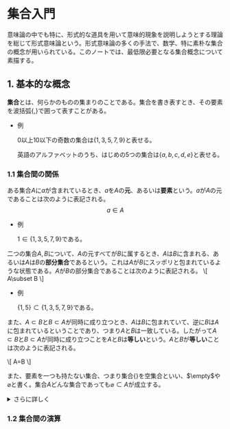 <!-- Global site tag (gtag.js) - Google Analytics -->
<script async src="https://www.googletagmanager.com/gtag/js?id=G-1PSLTF4HCS"></script>
<script>
  window.dataLayer = window.dataLayer || [];
  function gtag(){dataLayer.push(arguments);}
  gtag('js', new Date());
  gtag('config', 'G-1PSLTF4HCS');
</script>
# 集合入門

意味論の中でも特に、形式的な道具を用いて意味的現象を説明しようとする理論を総じて形式意味論という。形式意味論の多くの手法で、数学、特に素朴な集合の概念が用いられている。このノートでは、最低限必要となる集合概念について素描する。

## 1. 基本的な概念

**集合**とは、何らかのものの集まりのことである。集合を書き表すとき、その要素を波括弧$\{,\}$で囲って表すことがある。

- 例

  $0$以上$10$以下の奇数の集合は$\{1,3,5,7,9\}$と表せる。

  英語のアルファベットのうち、はじめの5つの集合は$\{a,b,c,d,e\}$と表せる。

### 1.1 集合間の関係

ある集合$A$に$a$が含まれているとき、$a$を$A$の**元**、あるいは**要素**という。$a$が$A$の元であることは次のように表記される。
$$
a\in A
$$

- 例

  $1\in \{1,3,5,7,9\}$である。

二つの集合$A,B$について、$A$の元すべてが$B$に属するとき、$A$は$B$に含まれる、あるいは$A$は$B$の**部分集合**であるという。これは$A$が$B$にスッポリと包まれているような状態である。$A$が$B$の部分集合であることは次のように表記される。
\\[
A\subset B
\\]

- 例
	
	$\{1,5\}\subset \{1,3,5,7,9\}$である。

また、$A\subset B$と$B\subset A$が同時に成り立つとき、$A$は$B$に包まれていて、逆に$B$は$A$に包まれているということであり、つまり$A$と$B$は一致している。したがって$A\subset B$と$B\subset A$が同時に成り立つことを$A$と$B$は**等しい**という。$A$と$B$が**等しい**ことは次のように表記される。

\\[
A=B
\\]

また、要素を一つも持たない集合、つまり集合$\{\}$を空集合といい、$\empty$や$\varnothing$と書く。集合$A$どんな集合であっても$\varnothing \subset A$が成立する。

<details>
  <summary>さらに詳しく</summary>
  部分集合の定義より、$\varnothing\subset A$が成立することと、$a\in\varnothing$をみたす全ての$a$について$a\in A$が成立することは同値である。ところで、$\varnothing$は一切の要素を持たないから、「$a\in\varnothing$をみたす全ての$a$について$a\in A$」の前提は$a$が何であっても成立せず、論理的に「$a\in\varnothing$をみたす全ての$a$について$a\in A$」は常に成立する。(cf. 全称量化)
</details>

### 1.2 集合間の演算
